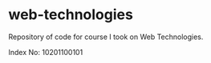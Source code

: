 # web-technologies
Repository of code for course I took on Web Technologies.

Index No: 10201100101
